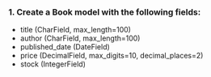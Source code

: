 ### 1. Create a Book model with the following fields:
  
  - title (CharField, max_length=100)
  - author (CharField, max_length=100)
  - published_date (DateField)
  - price (DecimalField, max_digits=10, decimal_places=2)
  - stock (IntegerField)